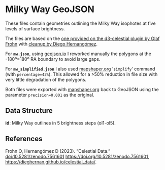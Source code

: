 # Milky Way GeoJSON
These files contain geometries outlining the Milky Way isophotes at five levels of surface brightness.

The files are based on the 
[one provided on the d3-celestial plugin by Olaf Frohn](https://github.com/ofrohn/d3-celestial/blob/master/data/mw.json) with [cleanup by Diego Hernangómez](https://github.com/dieghernan/celestial_data/blob/main/data/mw.geojson). 

For **`mw.json`**, using [geojson.io](https://geojson.io) I reworked manually the polygons at the -180º=180º RA boundary to avoid large gaps.

For **`mw_simplified.json`** I also used [mapshaper.org](https://mapshaper.org) '`simplify`' command (with `percentage=43%`). This allowed for a >50% reduction in file size with very little degradation of the polygons. 

Both files were exported with [mapshaper.org](https://mapshaper.org) back to GeoJSON using the parameter `precision=0.001` as the original. 


## Data Structure
**id**: Milky Way outlines in 5 brightness steps (ol1-ol5).


## References
Frohn O, Hernangómez D (2023). “Celestial Data.”
<doi:10.5281/zenodo.7561601> <https://doi.org/10.5281/zenodo.7561601>,
<https://dieghernan.github.io/celestial_data/>.
